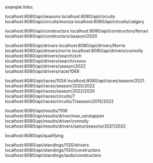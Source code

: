 example links:

localhost:8080/api/seasons
localhost:8080/api/circuits
localhost:8080/api/circuits/monza
localhost:8080/api/circuits/calgary

localhost:8080/api/constructors
localhost:8080/api/constructors/ferrari
localhost:8080/api/constructors/season/2020

localhost:8080/api/drivers
localhost:8080/api/drivers/Norris
localhost:8080/api/drivers/norris
localhost:8080/api/drivers/connolly
localhost:8080/api/drivers/search/sch
localhost:8080/api/drivers/search/xxxxx
localhost:8080/api/drivers/season/2022
localhost:8080/api/drivers/race/1069

localhost:8080/api/races/1034
localhost:8080/api/races/season/2021
localhost:8080/api/races/season/2020/2022
localhost:8080/api/races/season/2022/2020
localhost:8080/api/races/circuits/7
localhost:8080/api/races/circuits/7/season/2015/2022

localhost:8080/api/results/1106
localhost:8080/api/results/driver/max_verstappen
localhost:8080/api/results/driver/connolly
localhost:8080/api/results/drivers/sainz/seasons/2021/2022

localhost:8080/api/qualifying

localhost:8080/api/standings/1120/drivers
localhost:8080/api/standings/1120/constructors
localhost:8080/api/standings/asds/constructors